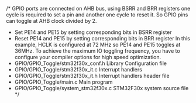 /*
GPIO ports are connected on AHB bus, using BSRR and BRR registers one cycle is
required to set a pin and another one cycle to reset it. So GPIO pins can toggle
at AHB clock divided by 2.
 - Set PE14 and PE15 by setting corresponding bits in BSRR register
 - Reset PE14 and PE15 by setting corresponding bits in BRR register
In this example, HCLK is configured at 72 MHz so PE14 and PE15 toggles at 36MHz.
To achieve the maximum IO toggling frequency, you have to configure your compiler
options for high speed optimization.
  - GPIO/GPIO_Toggle/stm32f30x_conf.h    Library Configuration file
  - GPIO/GPIO_Toggle/stm32f30x_it.c      Interrupt handlers
  - GPIO/GPIO_Toggle/stm32f30x_it.h      Interrupt handlers header file
  - GPIO/GPIO_Toggle/main.c              Main program
  - GPIO/GPIO_Toggle/system_stm32f30x.c  STM32F30x system source file
*/
